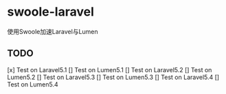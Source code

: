# swoole-laravel
使用Swoole加速Laravel与Lumen

## TODO
[x] Test on Laravel5.1
[] Test on Lumen5.1
[] Test on Laravel5.2
[] Test on Lumen5.2
[] Test on Laravel5.3
[] Test on Lumen5.3
[] Test on Laravel5.4
[] Test on Lumen5.4
